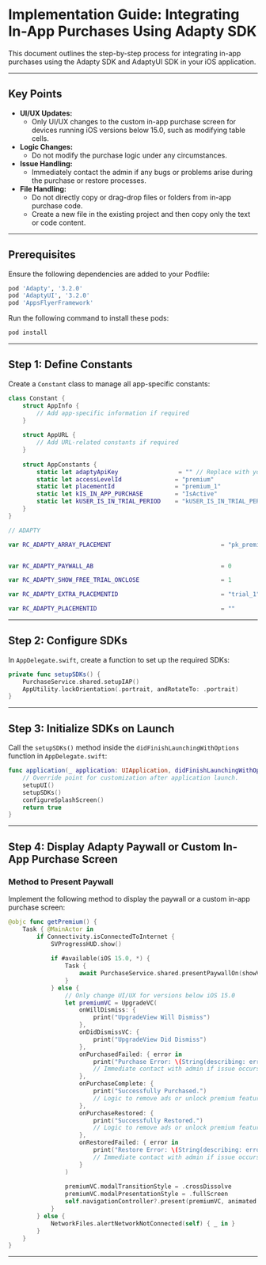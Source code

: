 # Implementation Guide: Integrating In-App Purchases Using Adapty SDK

This document outlines the step-by-step process for integrating in-app purchases using the Adapty SDK and AdaptyUI SDK in your iOS application.

---

## Key Points

- **UI/UX Updates:**
  - Only UI/UX changes to the custom in-app purchase screen for devices running iOS versions below 15.0, such as modifying table cells.
- **Logic Changes:**
  - Do not modify the purchase logic under any circumstances.
- **Issue Handling:**
  - Immediately contact the admin if any bugs or problems arise during the purchase or restore processes.
- **File Handling:**
  - Do not directly copy or drag-drop files or folders from in-app purchase code.
  - Create a new file in the existing project and then copy only the text or code content.
  
----  

## Prerequisites

Ensure the following dependencies are added to your Podfile:

```ruby
pod 'Adapty', '3.2.0'
pod 'AdaptyUI', '3.2.0'
pod 'AppsFlyerFramework'
```

Run the following command to install these pods:

```bash
pod install
```

---

## Step 1: Define Constants

Create a `Constant` class to manage all app-specific constants:

```swift
class Constant {
    struct AppInfo {
        // Add app-specific information if required
    }
    
    struct AppURL {
        // Add URL-related constants if required
    }
    
    struct AppConstants {
        static let adaptyApiKey                 = "" // Replace with your Adapty API key
        static let accessLevelId               = "premium"
        static let placementId                 = "premium_1"
        static let kIS_IN_APP_PURCHASE         = "IsActive"
        static let kUSER_IS_IN_TRIAL_PERIOD    = "kUSER_IS_IN_TRIAL_PERIOD"
    }
}

// ADAPTY

var RC_ADAPTY_ARRAY_PLACEMENT                               = "pk_premium_1"


var RC_ADAPTY_PAYWALL_AB                                    = 0

var RC_ADAPTY_SHOW_FREE_TRIAL_ONCLOSE                       = 1

var RC_ADAPTY_EXTRA_PLACEMENTID                             = "trial_1"

var RC_ADAPTY_PLACEMENTID                                   = ""

```

---

## Step 2: Configure SDKs

In `AppDelegate.swift`, create a function to set up the required SDKs:

```swift
private func setupSDKs() {
    PurchaseService.shared.setupIAP()
    AppUtility.lockOrientation(.portrait, andRotateTo: .portrait)
}
```

---

## Step 3: Initialize SDKs on Launch

Call the `setupSDKs()` method inside the `didFinishLaunchingWithOptions` function in `AppDelegate.swift`:

```swift
func application(_ application: UIApplication, didFinishLaunchingWithOptions launchOptions: [UIApplication.LaunchOptionsKey: Any]?) -> Bool {
    // Override point for customization after application launch.
    setupUI()
    setupSDKs()
    configureSplashScreen()
    return true
}
```

---

## Step 4: Display Adapty Paywall or Custom In-App Purchase Screen

### Method to Present Paywall

Implement the following method to display the paywall or a custom in-app purchase screen:

```swift
@objc func getPremium() {
    Task { @MainActor in
        if Connectivity.isConnectedToInternet {
            SVProgressHUD.show()
            
            if #available(iOS 15.0, *) {
                Task {
                    await PurchaseService.shared.presentPaywallOn(showVC: self)
                }
            } else {
                // Only change UI/UX for versions below iOS 15.0
                let premiumVC = UpgradeVC(
                    onWillDismiss: {
                        print("UpgradeView Will Dismiss")
                    },
                    onDidDismissVC: {
                        print("UpgradeView Did Dismiss")
                    },
                    onPurchasedFailed: { error in
                        print("Purchase Error: \(String(describing: error?.localizedDescription))")
                        // Immediate contact with admin if issue occurs
                    },
                    onPurchaseComplete: {
                        print("Successfully Purchased.")
                        // Logic to remove ads or unlock premium features
                    },
                    onPurchaseRestored: {
                        print("Successfully Restored.")
                        // Logic to remove ads or unlock premium features
                    },
                    onRestoredFailed: { error in
                        print("Restore Error: \(String(describing: error?.localizedDescription))")
                        // Immediate contact with admin if issue occurs
                    }
                )
                
                premiumVC.modalTransitionStyle = .crossDissolve
                premiumVC.modalPresentationStyle = .fullScreen
                self.navigationController?.present(premiumVC, animated: true)
            }
        } else {
            NetworkFiles.alertNetworkNotConnected(self) { _ in }
        }
    }
}
```

---


